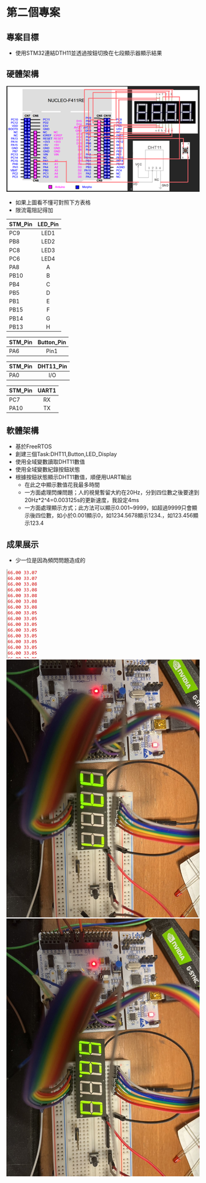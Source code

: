 # 第二個專案

## 專案目標

* 使用STM32連結DTH11並透過按鈕切換在七段顯示器顯示結果

## 硬體架構

![3.png](Image/3.png)

* 如果上圖看不懂可對照下方表格
* 限流電阻記得加

| STM_Pin | LED_Pin | 
|---------|:-------:|
| PC9     |  LED1   |
| PB8     |  LED2   |  
| PC8     |  LED3   |  
| PC6     |  LED4   | 
| PA8     |    A    |  
| PB10    |    B    |  
| PB4     |    C    |  
| PB5     |    D    | 
| PB1     |    E    | 
| PB15    |    F    |  
| PB14    |    G    |  
| PB13    |    H    |  

| STM_Pin | Button_Pin | 
|---------|:----------:|
| PA6     |    Pin1    |

| STM_Pin | DHT11_Pin | 
|---------|:---------:|
| PA0     |    I/O    |

| STM_Pin | UART1 | 
|---------|:-----:|
| PC7     |  RX   |
| PA10    |  TX   |

## 軟體架構

* 基於FreeRTOS
* 創建三個Task:DHT11,Button,LED_Display
* 使用全域變數讀取DHT11數值
* 使用全域變數紀錄按鈕狀態
* 根據按鈕狀態顯示DHT11數值，順便用UART輸出
  * 在此之中顯示數值花我最多時間
  * 一方面處理閃爍問題；人的視覺暫留大約在20Hz，分到四位數之後要達到20Hz*2^4=0.003125s的更新速度，我設定4ms
  * 一方面處理顯示方式；此方法可以顯示0.001~9999，如超過9999只會顯示後四位數，如小於0.001顯示0，如1234.5678顯示1234.，如123.456顯示123.4

## 成果展示

* 少一位是因為頻閃問題造成的

![3.png](Image/4.png)
![3.png](Image/5.jpg)
![3.png](Image/6.jpg)
